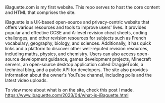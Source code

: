 iBaguette.com is my first website. This repo serves to host the core content and HTML that comprises the site.

iBaguette is a UK-based open-source and privacy-centric website that offers various resources and tools to improve users' lives. It provides popular and effective GCSE and A-level revision cheat sheets, coding challenges, and other revision resources for subjects such as French vocabulary, geography, biology, and sciences. Additionally, it has quick links and a platform to discover other well-reputed revision resources, including maths, physics, and chemistry. Users can also access open-source development guidance, games development projects, Minecraft servers, an open-source desktop application called DraggieTools, a technical blog, and a public API for developers. The site also provides information about the owner's YouTube channel, including polls and the latest video uploads.

To view more about what is on the site, check this post I made. https://www.ibaguette.com/2023/04/what-is-iBaguette.html
